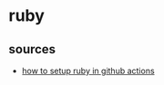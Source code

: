 # ruby

## sources

- [how to setup ruby in github actions](https://docs.github.com/en/actions/use-cases-and-examples/building-and-testing/building-and-testing-ruby)